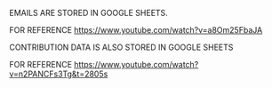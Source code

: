 EMAILS ARE STORED IN GOOGLE SHEETS.






FOR REFERENCE
https://www.youtube.com/watch?v=a8Om25FbaJA





CONTRIBUTION DATA IS ALSO STORED IN GOOGLE SHEETS





FOR REFERENCE
https://www.youtube.com/watch?v=n2PANCFs3Tg&t=2805s


